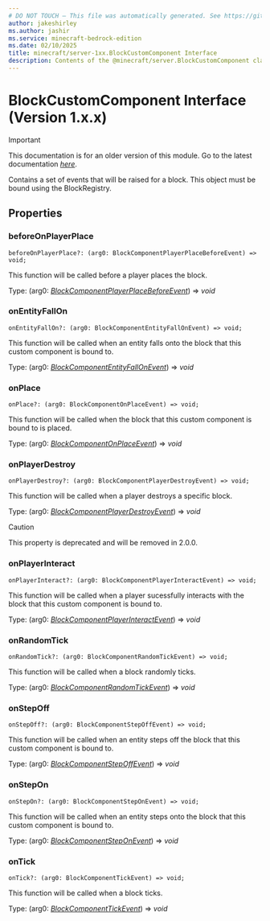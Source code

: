 ```yaml
---
# DO NOT TOUCH — This file was automatically generated. See https://github.com/mojang/minecraftapidocsgenerator to modify descriptions, examples, etc.
author: jakeshirley
ms.author: jashir
ms.service: minecraft-bedrock-edition
ms.date: 02/10/2025
title: minecraft/server-1xx.BlockCustomComponent Interface
description: Contents of the @minecraft/server.BlockCustomComponent class (Version 1.x.x).
---
```

# BlockCustomComponent Interface (Version 1.x.x)

> [!IMPORTANT]
> This documentation is for an older version of this module. Go to the latest documentation [*here*](../../../scriptapi/minecraft/server/BlockCustomComponent.md).

Contains a set of events that will be raised for a block. This object must be bound using the BlockRegistry.

## Properties

### **beforeOnPlayerPlace**
`beforeOnPlayerPlace?: (arg0: BlockComponentPlayerPlaceBeforeEvent) => void;`

This function will be called before a player places the block.

Type: (arg0: [*BlockComponentPlayerPlaceBeforeEvent*](BlockComponentPlayerPlaceBeforeEvent.md)) => *void*

### **onEntityFallOn**
`onEntityFallOn?: (arg0: BlockComponentEntityFallOnEvent) => void;`

This function will be called when an entity falls onto the block that this custom component is bound to.

Type: (arg0: [*BlockComponentEntityFallOnEvent*](BlockComponentEntityFallOnEvent.md)) => *void*

### **onPlace**
`onPlace?: (arg0: BlockComponentOnPlaceEvent) => void;`

This function will be called when the block that this custom component is bound to is placed.

Type: (arg0: [*BlockComponentOnPlaceEvent*](BlockComponentOnPlaceEvent.md)) => *void*

### **onPlayerDestroy**
`onPlayerDestroy?: (arg0: BlockComponentPlayerDestroyEvent) => void;`

This function will be called when a player destroys a specific block.

Type: (arg0: [*BlockComponentPlayerDestroyEvent*](BlockComponentPlayerDestroyEvent.md)) => *void*

> [!CAUTION]
> This property is deprecated and will be removed in 2.0.0.

### **onPlayerInteract**
`onPlayerInteract?: (arg0: BlockComponentPlayerInteractEvent) => void;`

This function will be called when a player sucessfully interacts with the block that this custom component is bound to.

Type: (arg0: [*BlockComponentPlayerInteractEvent*](BlockComponentPlayerInteractEvent.md)) => *void*

### **onRandomTick**
`onRandomTick?: (arg0: BlockComponentRandomTickEvent) => void;`

This function will be called when a block randomly ticks.

Type: (arg0: [*BlockComponentRandomTickEvent*](BlockComponentRandomTickEvent.md)) => *void*

### **onStepOff**
`onStepOff?: (arg0: BlockComponentStepOffEvent) => void;`

This function will be called when an entity steps off the block that this custom component is bound to.

Type: (arg0: [*BlockComponentStepOffEvent*](BlockComponentStepOffEvent.md)) => *void*

### **onStepOn**
`onStepOn?: (arg0: BlockComponentStepOnEvent) => void;`

This function will be called when an entity steps onto the block that this custom component is bound to.

Type: (arg0: [*BlockComponentStepOnEvent*](BlockComponentStepOnEvent.md)) => *void*

### **onTick**
`onTick?: (arg0: BlockComponentTickEvent) => void;`

This function will be called when a block ticks.

Type: (arg0: [*BlockComponentTickEvent*](BlockComponentTickEvent.md)) => *void*
